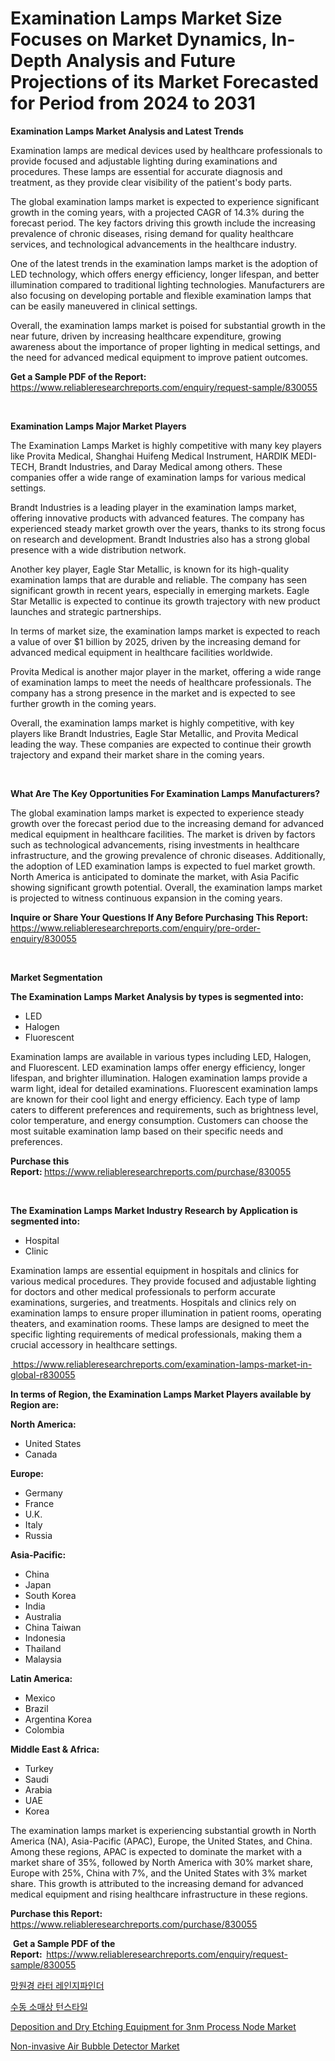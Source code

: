 <p><h1>Examination Lamps Market Size Focuses on Market Dynamics, In-Depth Analysis and Future Projections of its Market Forecasted for Period from 2024 to 2031</h1></p><p><strong>Examination Lamps Market Analysis and Latest Trends</strong></p>
<p><p>Examination lamps are medical devices used by healthcare professionals to provide focused and adjustable lighting during examinations and procedures. These lamps are essential for accurate diagnosis and treatment, as they provide clear visibility of the patient's body parts.</p><p>The global examination lamps market is expected to experience significant growth in the coming years, with a projected CAGR of 14.3% during the forecast period. The key factors driving this growth include the increasing prevalence of chronic diseases, rising demand for quality healthcare services, and technological advancements in the healthcare industry.</p><p>One of the latest trends in the examination lamps market is the adoption of LED technology, which offers energy efficiency, longer lifespan, and better illumination compared to traditional lighting technologies. Manufacturers are also focusing on developing portable and flexible examination lamps that can be easily maneuvered in clinical settings.</p><p>Overall, the examination lamps market is poised for substantial growth in the near future, driven by increasing healthcare expenditure, growing awareness about the importance of proper lighting in medical settings, and the need for advanced medical equipment to improve patient outcomes.</p></p>
<p><strong>Get a Sample PDF of the Report:&nbsp;</strong> <a href="https://www.reliableresearchreports.com/enquiry/request-sample/830055">https://www.reliableresearchreports.com/enquiry/request-sample/830055</a></p>
<p>&nbsp;</p>
<p><strong>Examination Lamps Major Market Players</strong></p>
<p><p>The Examination Lamps Market is highly competitive with many key players like Provita Medical, Shanghai Huifeng Medical Instrument, HARDIK MEDI-TECH, Brandt Industries, and Daray Medical among others. These companies offer a wide range of examination lamps for various medical settings.</p><p>Brandt Industries is a leading player in the examination lamps market, offering innovative products with advanced features. The company has experienced steady market growth over the years, thanks to its strong focus on research and development. Brandt Industries also has a strong global presence with a wide distribution network.</p><p>Another key player, Eagle Star Metallic, is known for its high-quality examination lamps that are durable and reliable. The company has seen significant growth in recent years, especially in emerging markets. Eagle Star Metallic is expected to continue its growth trajectory with new product launches and strategic partnerships.</p><p>In terms of market size, the examination lamps market is expected to reach a value of over $1 billion by 2025, driven by the increasing demand for advanced medical equipment in healthcare facilities worldwide.</p><p>Provita Medical is another major player in the market, offering a wide range of examination lamps to meet the needs of healthcare professionals. The company has a strong presence in the market and is expected to see further growth in the coming years.</p><p>Overall, the examination lamps market is highly competitive, with key players like Brandt Industries, Eagle Star Metallic, and Provita Medical leading the way. These companies are expected to continue their growth trajectory and expand their market share in the coming years.</p></p>
<p>&nbsp;</p>
<p><strong>What Are The Key Opportunities For Examination Lamps Manufacturers?</strong></p>
<p><p>The global examination lamps market is expected to experience steady growth over the forecast period due to the increasing demand for advanced medical equipment in healthcare facilities. The market is driven by factors such as technological advancements, rising investments in healthcare infrastructure, and the growing prevalence of chronic diseases. Additionally, the adoption of LED examination lamps is expected to fuel market growth. North America is anticipated to dominate the market, with Asia Pacific showing significant growth potential. Overall, the examination lamps market is projected to witness continuous expansion in the coming years.</p></p>
<p><strong>Inquire or Share Your Questions If Any Before Purchasing This Report:</strong> <a href="https://www.reliableresearchreports.com/enquiry/pre-order-enquiry/830055">https://www.reliableresearchreports.com/enquiry/pre-order-enquiry/830055</a></p>
<p>&nbsp;</p>
<p><strong>Market Segmentation</strong></p>
<p><strong>The Examination Lamps Market Analysis by types is segmented into:</strong></p>
<p><ul><li>LED</li><li>Halogen</li><li>Fluorescent</li></ul></p>
<p><p>Examination lamps are available in various types including LED, Halogen, and Fluorescent. LED examination lamps offer energy efficiency, longer lifespan, and brighter illumination. Halogen examination lamps provide a warm light, ideal for detailed examinations. Fluorescent examination lamps are known for their cool light and energy efficiency. Each type of lamp caters to different preferences and requirements, such as brightness level, color temperature, and energy consumption. Customers can choose the most suitable examination lamp based on their specific needs and preferences.</p></p>
<p><strong>Purchase this Report:&nbsp;</strong><a href="https://www.reliableresearchreports.com/purchase/830055">https://www.reliableresearchreports.com/purchase/830055</a></p>
<p>&nbsp;</p>
<p><strong>The Examination Lamps Market Industry Research by Application is segmented into:</strong></p>
<p><ul><li>Hospital</li><li>Clinic</li></ul></p>
<p><p>Examination lamps are essential equipment in hospitals and clinics for various medical procedures. They provide focused and adjustable lighting for doctors and other medical professionals to perform accurate examinations, surgeries, and treatments. Hospitals and clinics rely on examination lamps to ensure proper illumination in patient rooms, operating theaters, and examination rooms. These lamps are designed to meet the specific lighting requirements of medical professionals, making them a crucial accessory in healthcare settings.</p></p>
<p><a href="https://www.reliableresearchreports.com/examination-lamps-market-in-global-r830055">&nbsp;https://www.reliableresearchreports.com/examination-lamps-market-in-global-r830055</a></p>
<p><strong>In terms of Region, the Examination Lamps Market Players available by Region are:</strong></p>
<p>
    <p> <strong> North America: </strong>
        <ul>
            <li>United States</li>
            <li>Canada</li>
        </ul>
        </p> 
    <p> <strong> Europe: </strong>
        <ul>
            <li>Germany</li>
            <li>France</li>
            <li>U.K.</li>
            <li>Italy</li>
            <li>Russia</li>
        </ul>
        </p> 
    <p> <strong> Asia-Pacific: </strong>
        <ul>
            <li>China</li>
            <li>Japan</li>
            <li>South Korea</li>
            <li>India</li>
            <li>Australia</li>
            <li>China Taiwan</li>
            <li>Indonesia</li>
            <li>Thailand</li>
            <li>Malaysia</li>
        </ul>
        </p> 
    <p> <strong> Latin America: </strong>
        <ul>
            <li>Mexico</li>
            <li>Brazil</li>
            <li>Argentina Korea</li>
            <li>Colombia</li>
        </ul>
        </p> 
    <p> <strong> Middle East & Africa: </strong>
        <ul>
            <li>Turkey</li>
            <li>Saudi</li>
            <li>Arabia</li>
            <li>UAE</li>
            <li>Korea</li>
        </ul>
    </p>
    </p>
<p><p>The examination lamps market is experiencing substantial growth in North America (NA), Asia-Pacific (APAC), Europe, the United States, and China. Among these regions, APAC is expected to dominate the market with a market share of 35%, followed by North America with 30% market share, Europe with 25%, China with 7%, and the United States with 3% market share. This growth is attributed to the increasing demand for advanced medical equipment and rising healthcare infrastructure in these regions.</p></p>
<p><strong>Purchase this Report: </strong><a href="https://www.reliableresearchreports.com/purchase/830055">https://www.reliableresearchreports.com/purchase/830055</a></p>
<p>&nbsp;<strong>Get a Sample PDF of the Report:&nbsp;&nbsp;</strong><a href="https://www.reliableresearchreports.com/enquiry/request-sample/830055">https://www.reliableresearchreports.com/enquiry/request-sample/830055</a></p>
<p><strong></strong></p>
<p><p><a href="https://github.com/ThomasElmes2022/Market-Research-Report-List-1/blob/main/1108156181130.md">망원경 라터 레인지파인더</a></p><p><a href="https://github.com/bvubpqd5241630/Market-Research-Report-List-3/blob/main/4533618181131.md">수동 소매상 턴스타일</a></p><p><a href="https://github.com/kmatchooka/Market-Research-Report-List-1/blob/main/deposition-and-dry-etching-equipment-for-3nm-process-node-market.md">Deposition and Dry Etching Equipment for 3nm Process Node Market</a></p><p><a href="https://github.com/zmnbyevx75/Market-Research-Report-List-1/blob/main/non-invasive-air-bubble-detector-market.md">Non-invasive Air Bubble Detector Market</a></p></p>